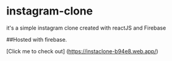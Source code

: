 # instagram-clone
it's a simple instagram clone created with reactJS and Firebase

##Hosted with firebase.

[Click me to check out] (https://instaclone-b94e8.web.app/)
